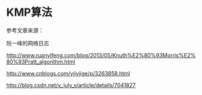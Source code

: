 # KMP算法

参考文章来源：

阮一峰的网络日志
>
http://www.ruanyifeng.com/blog/2013/05/Knuth%E2%80%93Morris%E2%80%93Pratt_algorithm.html


http://www.cnblogs.com/yjiyjige/p/3263858.html

http://blog.csdn.net/v_july_v/article/details/7041827

## 
